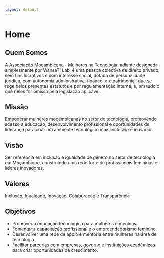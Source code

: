 ```yaml
---
layout: default
---
```


# Home

## Quem Somos
A Associação Moçambicana - Mulheres na Tecnologia, adiante designada simplesmente por WansaTI Lab, é uma pessoa colectiva de direito privado, sem fins lucrativos e com interesse social, dotada de personalidade jurídica, com autonomia administrativa, financeira e patrimonial, que se rege pelos presentes estatutos e por regulamentação interna, e, em tudo o que neles for omisso pela legislação aplicável.

## Missão
Empoderar mulheres moçambicanas no setor de tecnologia, promovendo acesso à educação, desenvolvimento profissional e oportunidades de liderança para criar um ambiente tecnológico mais inclusivo e inovador.

## Visão
Ser referência em inclusão e igualdade de gênero no setor de tecnologia em Moçambique, construindo uma rede forte de profissionais femininas e líderes inovadoras.

## Valores
Inclusão, Igualdade, Inovação, Colaboração e Transparência

## Objetivos
- Promover a educação tecnológica para mulheres e meninas.
- Fomentar a capacitação profissional e o empreendedorismo feminino.
- Desenvolver uma rede de apoio e mentoria entre mulheres na área de tecnologia.
- Facilitar parcerias com empresas, governo e instituições acadêmicas para criar oportunidades de crescimento.

